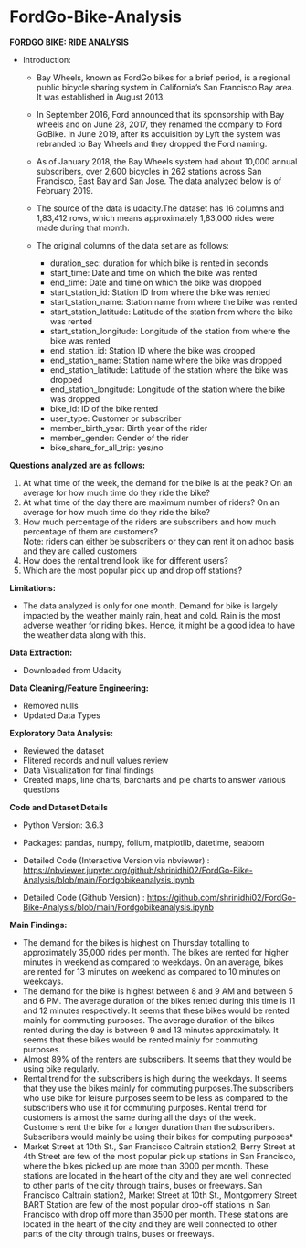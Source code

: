 # FordGo-Bike-Analysis

**FORDGO BIKE: RIDE ANALYSIS**

* Introduction:

    * Bay Wheels, known as FordGo bikes for a brief period, is a regional public bicycle sharing system in California’s San Francisco Bay area. It was established in August 2013.
    * In September 2016, Ford announced that its sponsorship with Bay wheels and on June 28, 2017, they renamed the company to Ford GoBike. In June 2019, after its acquisition by Lyft the system was rebranded to Bay Wheels and they dropped the Ford naming.
    * As of January 2018, the Bay Wheels system had about 10,000 annual subscribers, over 2,600 bicycles in 262 stations across San Francisco, East Bay and San Jose.
The data analyzed below is of February 2019. 
    * The source of the data is udacity.The dataset has 16 columns and 1,83,412 rows, which means approximately 1,83,000 rides were made during that month.
    * The original columns of the data set are as follows:

        * duration_sec: duration for which bike is rented in seconds
        * start_time: Date and time on which the bike was rented
        * end_time: Date and time on which the bike was dropped
        * start_station_id: Station ID from where the bike was rented
        * start_station_name: Station name from where the bike was rented
        * start_station_latitude: Latitude of the station from where the bike was rented
        * start_station_longitude: Longitude of the station from where the bike was rented
        * end_station_id: Station ID where the bike was dropped
        * end_station_name: Station name where the bike was dropped
        * end_station_latitude: Latitude of the station where the bike was dropped
        * end_station_longitude: Longitude of the station where the bike was dropped
        * bike_id: ID of the bike rented
        * user_type: Customer or subscriber
        * member_birth_year: Birth year of the rider
        * member_gender: Gender of the rider
        * bike_share_for_all_trip: yes/no

**Questions analyzed are as follows:**

1. At what time of the week, the demand for the bike is at the peak? On an average for how much time do they ride the bike?
2. At what time of the day there are maximum number of riders? On an average for how much time do they ride the bike?
3. How much percentage of the riders are subscribers and how much percentage of them are customers?
<br>Note: riders can either be subscribers or they can rent it on adhoc basis and they are called customers
4. How does the rental trend look like for different users?
5. Which are the most popular pick up and drop off stations?

**Limitations:**

* The data analyzed is only for one month. Demand for bike is largely impacted by the weather mainly rain, heat and cold. Rain is the most adverse weather for riding bikes. Hence, it might be a good idea to have the weather data along with this.

**Data Extraction:**

* Downloaded from Udacity

**Data Cleaning/Feature Engineering:**
* Removed nulls
* Updated Data Types

**Exploratory Data Analysis:**
* Reviewed the dataset
* Flitered records and null values review
* Data Visualization for final findings
* Created maps, line charts, barcharts and pie charts to answer various questions

**Code and Dataset Details**
* Python Version: 3.6.3

* Packages: pandas, numpy, folium, matplotlib, datetime, seaborn

* Detailed Code (Interactive Version via nbviewer) : https://nbviewer.jupyter.org/github/shrinidhi02/FordGo-Bike-Analysis/blob/main/Fordgobikeanalysis.ipynb

* Detailed Code (Github Version) : https://github.com/shrinidhi02/FordGo-Bike-Analysis/blob/main/Fordgobikeanalysis.ipynb

**Main Findings:**

* The demand for the bikes is highest on Thursday totalling to approximately 35,000 rides per month. 
The bikes are rented for higher minutes in weekend as compared to weekdays. On an average, bikes are rented for 13 minutes on weekend as compared to 10 minutes on weekdays.
* The demand for the bike is highest between 8 and 9 AM and between 5 and 6 PM. The average duration of the bikes rented during this time is 11 and 12 minutes respectively. It seems that these bikes would be rented mainly for commuting purposes. 
The average duration of the bikes rented during the day is between 9 and 13 minutes approximately. It seems that these bikes would be rented mainly for commuting purposes.
* Almost 89% of the renters are subscribers. It seems that they would be using bike regularly.
* Rental trend for the subscribers is high during the weekdays. It seems that they use the bikes mainly for commuting purposes.The subscribers who use bike for leisure purposes seem to be less as compared to the subscribers who use it for commuting purposes. 
Rental trend for customers is almost the same during all the days of the week. 
Customers rent the bike for a longer duration than the subscribers. Subscribers would mainly be using their bikes for computing purposes*
* Market Street at 10th St., San Francisco Caltrain station2, Berry Street at 4th Street are few of the most popular pick up stations in San Francisco, where the bikes picked up are more than 3000 per month. These stations are located in the heart of the city and they are well connected to other parts of the city through trains, buses or freeways. 
San Francisco Caltrain station2, Market Street at 10th St., Montgomery Street BART Station are few of the most popular drop-off stations in San Francisco with drop off more than 3500 per month. These stations are located in the heart of the city and they are well connected to other parts of the city through trains, buses or freeways.
